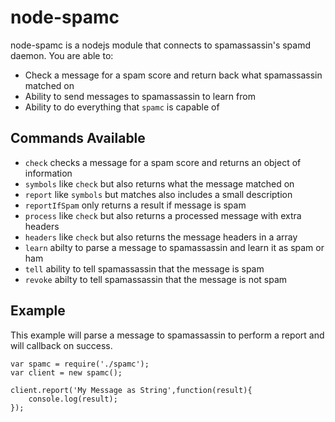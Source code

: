 # node-spamc

node-spamc is a nodejs module that connects to spamassassin's spamd daemon. You are able to:

  - Check a message for a spam score and return back what spamassassin matched on
  - Ability to send messages to spamassassin to learn from
  - Ability to do everything that `spamc` is capable of

## Commands Available

  - `check` checks a message for a spam score and returns an object of information
  - `symbols` like `check` but also returns what the message matched on
  - `report` like `symbols` but matches also includes a small description
  - `reportIfSpam` only returns a result if message is spam
  - `process` like `check` but also returns a processed message with extra headers
  - `headers` like `check` but also returns the message headers in a array
  - `learn` abilty to parse a message to spamassassin and learn it as spam or ham
  - `tell` ability to tell spamassassin that the message is spam
  - `revoke` abilty to tell spamassassin that the message is not spam


## Example

This example will parse a message to spamassassin to perform a report and will callback on success.

    var spamc = require('./spamc');
    var client = new spamc();

    client.report('My Message as String',function(result){
        console.log(result);
    });


    